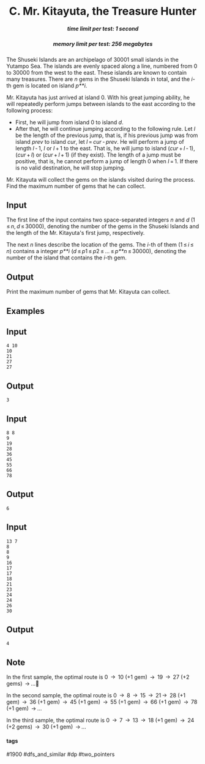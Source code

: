 <h1 style='text-align: center;'> C. Mr. Kitayuta, the Treasure Hunter</h1>

<h5 style='text-align: center;'>time limit per test: 1 second</h5>
<h5 style='text-align: center;'>memory limit per test: 256 megabytes</h5>

The Shuseki Islands are an archipelago of 30001 small islands in the Yutampo Sea. The islands are evenly spaced along a line, numbered from 0 to 30000 from the west to the east. These islands are known to contain many treasures. There are *n* gems in the Shuseki Islands in total, and the *i*-th gem is located on island *p**i*.

Mr. Kitayuta has just arrived at island 0. With his great jumping ability, he will repeatedly perform jumps between islands to the east according to the following process: 

* First, he will jump from island 0 to island *d*.
* After that, he will continue jumping according to the following rule. Let *l* be the length of the previous jump, that is, if his previous jump was from island *prev* to island *cur*, let *l* = *cur* - *prev*. He will perform a jump of length *l* - 1, *l* or *l* + 1 to the east. That is, he will jump to island (*cur* + *l* - 1), (*cur* + *l*) or (*cur* + *l* + 1) (if they exist). The length of a jump must be positive, that is, he cannot perform a jump of length 0 when *l* = 1. If there is no valid destination, he will stop jumping.

Mr. Kitayuta will collect the gems on the islands visited during the process. Find the maximum number of gems that he can collect.

## Input

The first line of the input contains two space-separated integers *n* and *d* (1 ≤ *n*, *d* ≤ 30000), denoting the number of the gems in the Shuseki Islands and the length of the Mr. Kitayuta's first jump, respectively.

The next *n* lines describe the location of the gems. The *i*-th of them (1 ≤ *i* ≤ *n*) contains a integer *p**i* (*d* ≤ *p*1 ≤ *p*2 ≤ ... ≤ *p**n* ≤ 30000), denoting the number of the island that contains the *i*-th gem.

## Output

Print the maximum number of gems that Mr. Kitayuta can collect.

## Examples

## Input


```
4 10  
10  
21  
27  
27  

```
## Output


```
3  

```
## Input


```
8 8  
9  
19  
28  
36  
45  
55  
66  
78  

```
## Output


```
6  

```
## Input


```
13 7  
8  
8  
9  
16  
17  
17  
18  
21  
23  
24  
24  
26  
30  

```
## Output


```
4  

```
## Note

In the first sample, the optimal route is 0  →  10 (+1 gem)  →  19  →  27 (+2 gems)  → ...

In the second sample, the optimal route is 0  →  8  →  15  →  21 →  28 (+1 gem)  →  36 (+1 gem)  →  45 (+1 gem)  →  55 (+1 gem)  →  66 (+1 gem)  →  78 (+1 gem)  → ...

In the third sample, the optimal route is 0  →  7  →  13  →  18 (+1 gem)  →  24 (+2 gems)  →  30 (+1 gem)  → ...



#### tags 

#1900 #dfs_and_similar #dp #two_pointers 